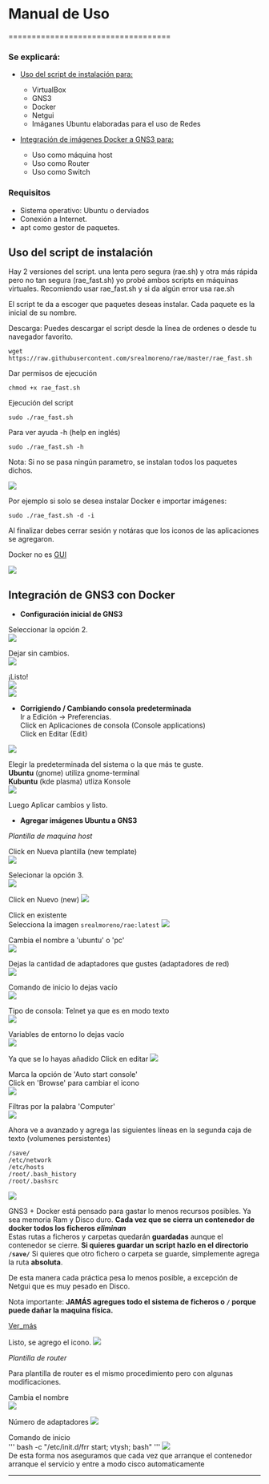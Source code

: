 # Manual de Uso
===================================

### Se explicará:
- <a href="#script"> Uso del script de instalación para: </a>
	* VirtualBox
	* GNS3
	* Docker
	* Netgui
	* Imáganes Ubuntu elaboradas para el uso de Redes

- <a href="#gns3"> Integración de imágenes Docker a GNS3 para: </a>
	* Uso como máquina host
	* Uso como Router
	* Uso como Switch

### Requisitos
* Sistema operativo: Ubuntu o derviados 
* Conexión a Internet.
* apt como gestor de paquetes.

<a name="script" id="script"></a>

## Uso del script de instalación
Hay 2 versiones del script. una lenta pero segura (rae.sh) y otra más rápida pero no tan segura (rae_fast.sh) yo probé ambos scripts en máquinas virtuales. Recomiendo usar rae_fast.sh y si da algún error usa rae.sh

El script te da a escoger que paquetes deseas instalar. Cada paquete es la inicial de su nombre.

Descarga:
Puedes descargar el script desde la línea de ordenes o desde tu navegador favorito.

```
wget https://raw.githubusercontent.com/srealmoreno/rae/master/rae_fast.sh
```

Dar permisos de ejecución
```
chmod +x rae_fast.sh
```

Ejecución del script
```
sudo ./rae_fast.sh
```

Para ver ayuda -h (help en inglés)
```
sudo ./rae_fast.sh -h
```

Nota: Si no se pasa ningún parametro, se  instalan todos los paquetes dichos.

<img  src="/.assets/ejemplo_1.png"> </img>

Por ejemplo si solo se desea instalar Docker e importar imágenes:

```
sudo ./rae_fast.sh -d -i
```

Al finalizar debes cerrar sesión y notáras que los iconos de las aplicaciones se agregaron.

Docker no es [GUI](https://es.wikipedia.org/wiki/Interfaz_gr%C3%A1fica_de_usuario)

<img src="/.assets/ejemplo_2.png"> </img>

<a name="gns3" id="gns3"></a>

## Integración de GNS3 con Docker

* **Configuración inicial de GNS3**

Seleccionar la opción 2.  
<img src="/.assets/gns3_1.png">  

Dejar sin cambios.  
<img src="/.assets/gns3_2.png">  

¡Listo!  
<img src="/.assets/gns3_3.png">  
<img src="/.assets/gns3_4.png">  


* **Corrigiendo / Cambiando consola predeterminada**  
Ir a Edición -> Preferencias.  
Click en Aplicaciones de consola (Console applications)  
Click en Editar (Edit)  
<img  src="/.assets/gns3_console_1.png">  

Elegir la predeterminada del sistema o la que más te guste.  
**Ubuntu** (gnome) utiliza gnome-terminal  
**Kubuntu** (kde plasma) utliza Konsole  
<img src="/.assets/gns3_console_2.png">  

Luego Aplicar cambios y listo.  

* **Agregar imágenes Ubuntu a GNS3**

*Plantilla de maquina host*  

Click en Nueva plantilla (new template)  
<img src="/.assets/gns3_5.png">  

Selecionar la opción 3.  
<img src="/.assets/gns3_6.png">  

Click en Nuevo (new)
<img src="/.assets/gns3_7.png">  

Click en existente  
Selecciona la imagen `srealmoreno/rae:latest`
<img src="/.assets/gns3_8.png">  

Cambia el nombre a 'ubuntu' o 'pc'  
<img src="/.assets/gns3_9.png">  

Dejas la cantidad de adaptadores que gustes (adaptadores de red)  
<img src="/.assets/gns3_10.png">  

Comando de inicio lo dejas vacío  
<img src="/.assets/gns3_11.png">  

Tipo de consola: Telnet ya que es en modo texto  
<img src="/.assets/gns3_12.png">

Variables de entorno lo dejas vacío  
<img src="/.assets/gns3_13.png">

Ya que se lo hayas añadido
Click en editar
<img src="/.assets/gns3_14.png">

Marca la opción de 'Auto start console'  
Click en 'Browse' para cambiar el icono  
<img src="/.assets/gns3_15.png">  

Filtras por la palabra 'Computer'    
<img src="/.assets/gns3_16.png">  

Ahora ve a avanzado y agrega las siguientes líneas en la segunda caja de texto (volumenes persistentes)  
```
/save/
/etc/network
/etc/hosts
/root/.bash_history
/root/.bashsrc
```
<img src="/.assets/gns3_17.png">  

GNS3 + Docker está pensado para gastar lo menos recursos posibles. Ya sea memoria Ram y Disco duro.
**Cada vez que se cierra un contenedor de docker todos los ficheros _eliminan_**  
Estas rutas a ficheros y carpetas quedarán **guardadas** aunque el contenedor se cierre.
**Si quieres guardar un script hazlo en el directorio `/save/`**
Si quieres que otro fichero o carpeta se guarde, simplemente agrega la ruta **absoluta**.

De esta manera cada práctica pesa lo menos posible, a excepción de Netgui que es muy pesado en Disco.

Nota importante: 
**JAMÁS agregues todo el sistema de ficheros o `/` porque puede dañar la maquina física.**

[Ver_más](https://docs.gns3.com/1KGkv1Vm5EgeDusk1qS1svacpuQ1ZUQSVK3XqJ01WKGc/index.html#h.7s4z7hjkewuv)

Listo, se agrego el icono.
<img src="/.assets/gns3_18.png">  

*Plantilla de router*  

Para plantilla de router es el mismo procedimiento pero con algunas modificaciones.  

Cambia el nombre  
<img src="/.assets/gns3_19.png">  

Número de adaptadores
<img src="/.assets/gns3_20.png">  

Comando de inicio  
'''
bash -c "/etc/init.d/frr start; vtysh; bash"
'''
<img src="/.assets/gns3_21.png">  
De esta forma nos aseguramos que cada vez que arranque el contenedor arranque el servicio y entre a modo cisco automaticamente  

---